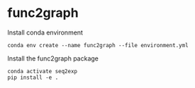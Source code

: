 # func2graph

Install conda environment
```
conda env create --name func2graph --file environment.yml
```

Install the func2graph package
```
conda activate seq2exp
pip install -e .
```

